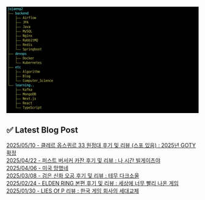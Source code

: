 ![image](./image/231205.png)

## ✅ Latest Blog Post

[2025/05/10 - 클레르 옵스퀴르 33 원정대 후기 및 리뷰 (스포 있음) : 2025년 GOTY 확정](https://blog.naver.com/ds4ouj/223861610045?fromRss=true&trackingCode=rss) <br/>
[2025/04/22 - 퍼스트 버서커 카잔 후기 및 리뷰 : 나 시간 빌게이츠야](https://blog.naver.com/ds4ouj/223843138946?fromRss=true&trackingCode=rss) <br/>
[2025/04/06 - 미국 망했네](https://blog.naver.com/ds4ouj/223824381434?fromRss=true&trackingCode=rss) <br/>
[2025/03/08 - 검은 신화 오공 후기 및 리뷰 : 테무 다크소울](https://blog.naver.com/ds4ouj/223788725412?fromRss=true&trackingCode=rss) <br/>
[2025/02/24 - ELDEN RING 본편 후기 및 리뷰 : 세상에 너무 빨리 나온 게임](https://blog.naver.com/ds4ouj/223772329736?fromRss=true&trackingCode=rss) <br/>
[2025/01/30 - LIES Of P 리뷰 : 한국 게임 회사의 세대교체](https://blog.naver.com/ds4ouj/223742206299?fromRss=true&trackingCode=rss) <br/>
